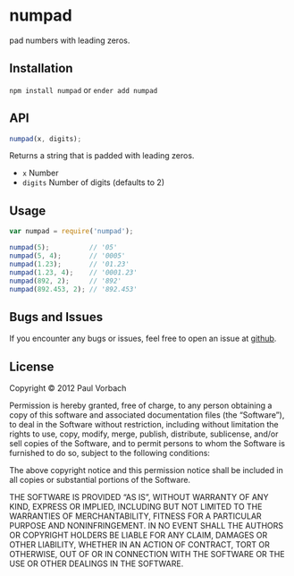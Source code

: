 # numpad

pad numbers with leading zeros.

## Installation

`npm install numpad` or `ender add numpad`

## API

```js
numpad(x, digits);
```

Returns a string that is padded with leading zeros.

*   `x`      Number
*   `digits` Number of digits (defaults to 2)

## Usage

```js
var numpad = require('numpad');

numpad(5);          // '05'
numpad(5, 4);       // '0005'
numpad(1.23);       // '01.23'
numpad(1.23, 4);    // '0001.23'
numpad(892, 2);     // '892'
numpad(892.453, 2); // '892.453'
```

## Bugs and Issues

If you encounter any bugs or issues, feel free to open an issue at
[github](https://github.com/pvorb/numpad/issues).

## License

Copyright © 2012 Paul Vorbach

Permission is hereby granted, free of charge, to any person obtaining a copy of
this software and associated documentation files (the “Software”), to deal in
the Software without restriction, including without limitation the rights to
use, copy, modify, merge, publish, distribute, sublicense, and/or sell copies of
the Software, and to permit persons to whom the Software is furnished to do so,
subject to the following conditions:

The above copyright notice and this permission notice shall be included in all
copies or substantial portions of the Software.

THE SOFTWARE IS PROVIDED “AS IS”, WITHOUT WARRANTY OF ANY KIND, EXPRESS OR
IMPLIED, INCLUDING BUT NOT LIMITED TO THE WARRANTIES OF MERCHANTABILITY, FITNESS
FOR A PARTICULAR PURPOSE AND NONINFRINGEMENT. IN NO EVENT SHALL THE AUTHORS OR
COPYRIGHT HOLDERS BE LIABLE FOR ANY CLAIM, DAMAGES OR OTHER LIABILITY, WHETHER
IN AN ACTION OF CONTRACT, TORT OR OTHERWISE, OUT OF OR IN CONNECTION WITH THE
SOFTWARE OR THE USE OR OTHER DEALINGS IN THE SOFTWARE.
